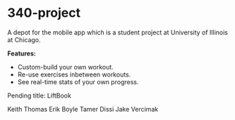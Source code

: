 340-project
===========

A depot for the mobile app which is a student project at University of Illinois at Chicago. 

<b>Features:</b>
- Custom-build your own workout.
- Re-use exercises inbetween workouts.
- See real-time stats of your own progress.

Pending title: LiftBook

Keith Thomas
Erik Boyle
Tamer Dissi
Jake Vercimak
